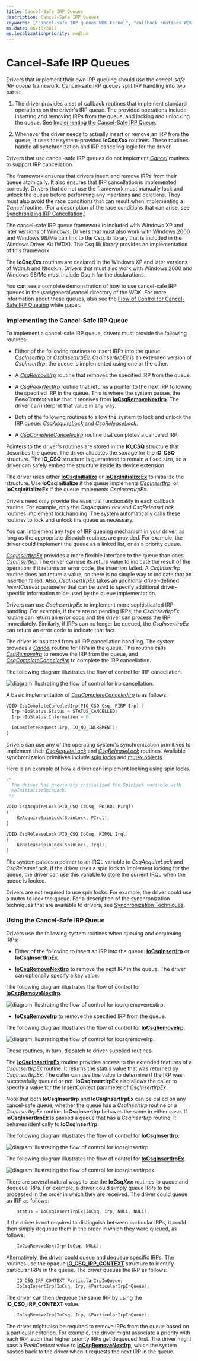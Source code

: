 ```yaml
---
title: Cancel-Safe IRP Queues
description: Cancel-Safe IRP Queues
keywords: ["cancel-safe IRP queues WDK kernel", "callback routines WDK IRPs", "synchronization WDK IRPs"]
ms.date: 06/16/2017
ms.localizationpriority: medium
---
```


# Cancel-Safe IRP Queues





Drivers that implement their own IRP queuing should use the *cancel-safe IRP queue* framework. Cancel-safe IRP queues split IRP handling into two parts:

1. The driver provides a set of callback routines that implement standard operations on the driver's IRP queue. The provided operations include inserting and removing IRPs from the queue, and locking and unlocking the queue. See [Implementing the Cancel-Safe IRP Queue](#ddk-implementing-the-cancel-safe-irp-queue-kg).

2. Whenever the driver needs to actually insert or remove an IRP from the queue, it uses the system-provided **IoCsq*Xxx*** routines. These routines handle all synchronization and IRP canceling logic for the driver.

Drivers that use cancel-safe IRP queues do not implement [*Cancel*](/windows-hardware/drivers/ddi/wdm/nc-wdm-driver_cancel) routines to support IRP cancellation.

The framework ensures that drivers insert and remove IRPs from their queue atomically. It also ensures that IRP cancellation is implemented correctly. Drivers that do not use the framework must manually lock and unlock the queue before performing any insertions and deletions. They must also avoid the race conditions that can result when implementing a *Cancel* routine. (For a description of the race conditions that can arise, see [Synchronizing IRP Cancellation](synchronizing-irp-cancellation.md).)

The cancel-safe IRP queue framework is included with Windows XP and later versions of Windows. Drivers that must also work with Windows 2000 and Windows 98/Me can link to the Csq.lib library that is included in the Windows Driver Kit (WDK). The Csq.lib library provides an implementation of this framework.

The **IoCsq*Xxx*** routines are declared in the Windows XP and later versions of Wdm.h and Ntddk.h. Drivers that must also work with Windows 2000 and Windows 98/Me must include Csq.h for the declarations.

You can see a complete demonstration of how to use cancel-safe IRP queues in the \\src\\general\\cancel directory of the WDK. For more information about these queues, also see the [Flow of Control for Cancel-Safe IRP Queuing](https://go.microsoft.com/fwlink/p/?linkid=57844) white paper.

### <a href="" id="ddk-implementing-the-cancel-safe-irp-queue-kg"></a>Implementing the Cancel-Safe IRP Queue

To implement a cancel-safe IRP queue, drivers must provide the following routines:

-   Either of the following routines to insert IRPs into the queue: [*CsqInsertIrp*](/windows-hardware/drivers/ddi/wdm/nc-wdm-io_csq_insert_irp) or [*CsqInsertIrpEx*](/windows-hardware/drivers/ddi/wdm/nc-wdm-io_csq_insert_irp_ex). *CsqInsertIrpEx* is an extended version of *CsqInsertIrp*; the queue is implemented using one or the other.

-   A [*CsqRemoveIrp*](/windows-hardware/drivers/ddi/wdm/nc-wdm-io_csq_remove_irp) routine that removes the specified IRP from the queue.

-   A [*CsqPeekNextIrp*](/windows-hardware/drivers/ddi/wdm/nc-wdm-io_csq_peek_next_irp) routine that returns a pointer to the next IRP following the specified IRP in the queue. This is where the system passes the *PeekContext* value that it receives from [**IoCsqRemoveNextIrp**](/windows-hardware/drivers/ddi/wdm/nf-wdm-iocsqremovenextirp). The driver can interpret that value in any way.

-   Both of the following routines to allow the system to lock and unlock the IRP queue: [*CsqAcquireLock*](/windows-hardware/drivers/ddi/wdm/nc-wdm-io_csq_acquire_lock) and [*CsqReleaseLock*](/windows-hardware/drivers/ddi/wdm/nc-wdm-io_csq_release_lock).

-   A [*CsqCompleteCanceledIrp*](/windows-hardware/drivers/ddi/wdm/nc-wdm-io_csq_complete_canceled_irp) routine that completes a canceled IRP.

Pointers to the driver's routines are stored in the [**IO\_CSQ**](./eprocess.md) structure that describes the queue. The driver allocates the storage for the **IO\_CSQ** structure. The **IO\_CSQ** structure is guaranteed to remain a fixed size, so a driver can safely embed the structure inside its device extension.

The driver uses either [**IoCsqInitialize**](/windows-hardware/drivers/ddi/wdm/nf-wdm-iocsqinitialize) or [**IoCsqInitializeEx**](/windows-hardware/drivers/ddi/wdm/nf-wdm-iocsqinitializeex) to initialize the structure. Use **IoCsqInitialize** if the queue implements [*CsqInsertIrp*](/windows-hardware/drivers/ddi/wdm/nc-wdm-io_csq_insert_irp), or **IoCsqInitializeEx** if the queue implements *CsqInsertIrpEx*.

Drivers need only provide the essential functionality in each callback routine. For example, only the *CsqAcquireLock* and *CsqReleaseLock* routines implement lock handling. The system automatically calls these routines to lock and unlock the queue as necessary.

You can implement any type of IRP queuing mechanism in your driver, as long as the appropriate dispatch routines are provided. For example, the driver could implement the queue as a linked list, or as a priority queue.

[*CsqInsertIrpEx*](/windows-hardware/drivers/ddi/wdm/nc-wdm-io_csq_insert_irp_ex) provides a more flexible interface to the queue than does [*CsqInsertIrp*](/windows-hardware/drivers/ddi/wdm/nc-wdm-io_csq_insert_irp). The driver can use its return value to indicate the result of the operation; if it returns an error code, the insertion failed. A *CsqInsertIrp* routine does not return a value, so there is no simple way to indicate that an insertion failed. Also, *CsqInsertIrpEx* takes an additional driver-defined *InsertContext* parameter that can be used to specify additional driver-specific information to be used by the queue implementation.

Drivers can use *CsqInsertIrpEx* to implement more sophisticated IRP handling. For example, if there are no pending IRPs, the *CsqInsertIrpEx* routine can return an error code and the driver can process the IRP immediately. Similarly, if IRPs can no longer be queued, the *CsqInsertIrpEx* can return an error code to indicate that fact.

The driver is insulated from all IRP cancellation handling. The system provides a [*Cancel*](/windows-hardware/drivers/ddi/wdm/nc-wdm-driver_cancel) routine for IRPs in the queue. This routine calls [*CsqRemoveIrp*](/windows-hardware/drivers/ddi/wdm/nc-wdm-io_csq_remove_irp) to remove the IRP from the queue, and [*CsqCompleteCanceledIrp*](/windows-hardware/drivers/ddi/wdm/nc-wdm-io_csq_complete_canceled_irp) to complete the IRP cancellation.

The following diagram illustrates the flow of control for IRP cancellation.

![diagram illustrating the flow of control for irp cancellation.](images/5cancelingirp.png)

A basic implementation of [*CsqCompleteCanceledIrp*](/windows-hardware/drivers/ddi/wdm/nc-wdm-io_csq_complete_canceled_irp) is as follows.

```cpp
VOID CsqCompleteCanceledIrp(PIO_CSQ Csq, PIRP Irp) {
  Irp->IoStatus.Status = STATUS_CANCELLED;
  Irp->IoStatus.Information = 0;

  IoCompleteRequest(Irp, IO_NO_INCREMENT);
}
```

Drivers can use any of the operating system's synchronization primitives to implement their [*CsqAcquireLock*](/windows-hardware/drivers/ddi/wdm/nc-wdm-io_csq_acquire_lock) and [*CsqReleaseLock*](/windows-hardware/drivers/ddi/wdm/nc-wdm-io_csq_release_lock) routines. Available synchronization primitives include [spin locks](./introduction-to-spin-locks.md) and [mutex objects](introduction-to-mutex-objects.md).

Here is an example of how a driver can implement locking using spin locks.

```cpp
/* 
  The driver has previously initialized the SpinLock variable with
  KeInitializeSpinLock.
 */

VOID CsqAcquireLock(PIO_CSQ IoCsq, PKIRQL PIrql)
{
    KeAcquireSpinLock(SpinLock, PIrql);
}

VOID CsqReleaseLock(PIO_CSQ IoCsq, KIRQL Irql)
{
    KeReleaseSpinLock(SpinLock, Irql);
}
```

The system passes a pointer to an IRQL variable to *CsqAcquireLock* and *CsqReleaseLock*. If the driver uses a spin lock to implement locking for the queue, the driver can use this variable to store the current IRQL when the queue is locked.

Drivers are not required to use spin locks. For example, the driver could use a mutex to lock the queue. For a description of the synchronization techniques that are available to drivers, see [Synchronization Techniques](introduction-to-kernel-dispatcher-objects.md).

### <a href="" id="ddk-using-the-cancel-safe-irp-queue-kg"></a>Using the Cancel-Safe IRP Queue

Drivers use the following system routines when queuing and dequeuing IRPs:

-   Either of the following to insert an IRP into the queue: [**IoCsqInsertIrp**](/windows-hardware/drivers/ddi/wdm/nf-wdm-iocsqinsertirp) or [**IoCsqInsertIrpEx**](/windows-hardware/drivers/ddi/wdm/nf-wdm-iocsqinsertirpex).

-   [**IoCsqRemoveNextIrp**](/windows-hardware/drivers/ddi/wdm/nf-wdm-iocsqremovenextirp) to remove the next IRP in the queue. The driver can optionally specify a key value.

The following diagram illustrates the flow of control for [**IoCsqRemoveNextIrp**](/windows-hardware/drivers/ddi/wdm/nf-wdm-iocsqremovenextirp).

![diagram illustrating the flow of control for iocsqremovenextirp.](images/4iocsqremovenextirp.png)

-   [**IoCsqRemoveIrp**](/windows-hardware/drivers/ddi/wdm/nf-wdm-iocsqremoveirp) to remove the specified IRP from the queue.

The following diagram illustrates the flow of control for [**IoCsqRemoveIrp**](/windows-hardware/drivers/ddi/wdm/nf-wdm-iocsqremoveirp).

![diagram illustrating the flow of control for iocsqremoveirp.](images/3iocsqremoveirp.png)

These routines, in turn, dispatch to driver-supplied routines.

The [**IoCsqInsertIrpEx**](/windows-hardware/drivers/ddi/wdm/nf-wdm-iocsqinsertirpex) routine provides access to the extended features of a *CsqInsertIrpEx* routine. It returns the status value that was returned by *CsqInsertIrpEx*. The caller can use this value to determine if the IRP was successfully queued or not. **IoCsqInsertIrpEx** also allows the caller to specify a value for the InsertContext parameter of *CsqInsertIrpEx*.

Note that both **IoCsqInsertIrp** and **IoCsqInsertIrpEx** can be called on any cancel-safe queue, whether the queue has a *CsqInsertIrp* routine or a *CsqInsertIrpEx* routine. **IoCsqInsertIrp** behaves the same in either case. If **IoCsqInsertIrpEx** is passed a queue that has a *CsqInsertIrp* routine, it behaves identically to **IoCsqInsertIrp**.

The following diagram illustrates the flow of control for [**IoCsqInsertIrp**](/windows-hardware/drivers/ddi/wdm/nf-wdm-iocsqinsertirp).

![diagram illustrating the flow of control for iocsqinsertirp.](images/iocsqinsertirp.png)

The following diagram illustrates the flow of control for [**IoCsqInsertIrpEx**](/windows-hardware/drivers/ddi/wdm/nf-wdm-iocsqinsertirpex).

![diagram illustrating the flow of control for iocsqinsertirpex.](images/2iocsqinitializeex.png)

There are several natural ways to use the **IoCsq*Xxx*** routines to queue and dequeue IRPs. For example, a driver could simply queue IRPs to be processed in the order in which they are received. The driver could queue an IRP as follows:

```cpp
    status = IoCsqInsertIrpEx(IoCsq, Irp, NULL, NULL);
```

If the driver is not required to distinguish between particular IRPs, it could then simply dequeue them in the order in which they were queued, as follows:

```cpp
    IoCsqRemoveNextIrp(IoCsq, NULL);
```

Alternatively, the driver could queue and dequeue specific IRPs. The routines use the opaque [**IO\_CSQ\_IRP\_CONTEXT**](./eprocess.md) structure to identify particular IRPs in the queue. The driver queues the IRP as follows:

```cpp
    IO_CSQ_IRP_CONTEXT ParticularIrpInQueue;
    IoCsqInsertIrp(IoCsq, Irp, &ParticularIrpInQueue);
```

The driver can then dequeue the same IRP by using the **IO\_CSQ\_IRP\_CONTEXT** value.

```cpp
    IoCsqRemoveIrp(IoCsq, Irp, &ParticularIrpInQueue);
```

The driver might also be required to remove IRPs from the queue based on a particular criterion. For example, the driver might associate a priority with each IRP, such that higher priority IRPs get dequeued first. The driver might pass a *PeekContext* value to [**IoCsqRemoveNextIrp**](/windows-hardware/drivers/ddi/wdm/nf-wdm-iocsqremovenextirp), which the system passes back to the driver when it requests the next IRP in the queue.

 

